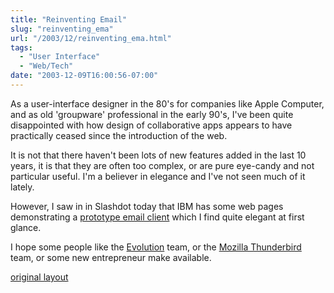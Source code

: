 ```yaml
---
title: "Reinventing Email"
slug: "reinventing_ema"
url: "/2003/12/reinventing_ema.html"
tags:
  - "User Interface"
  - "Web/Tech"
date: "2003-12-09T16:00:56-07:00"
---
```

<p>As a user-interface designer in the 80's for companies like Apple Computer, and as old 'groupware' professional in the early 90's, I've been quite disappointed with how design of collaborative apps appears to have practically ceased since the introduction of the web.</p>
<p>It is not that there haven't been lots of new features added in the last 10 years, it is that they are often too complex, or are pure eye-candy and not particular useful. I'm a believer in elegance and I've not seen much of it lately.</p>
<p>However, I saw in in Slashdot today that IBM has some web pages demonstrating a <a href="http://www.research.ibm.com/remail/index.html">prototype email client</a> which I find quite elegant at first glance.</p>
<p>I hope some people like the <a href="http://www.gnome.org/projects/evolution/">Evolution</a> team, or the <a href="http://www.mozilla.org/products/thunderbird/">Mozilla Thunderbird</a> team, or some new entrepreneur make available.</p>
<p class="previous"><a href="/previous/2003/12/reinventing_ema.html" rel="syndication" class="u-syndication" >original layout</a></p>
